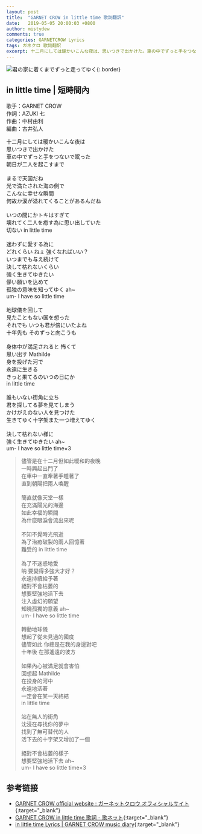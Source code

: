 ```yaml
---
layout: post
title:  "GARNET CROW in little time 歌詞翻訳"
date:   2019-05-05 20:00:03 +0800
author: mistydew
comments: true
categories: GARNETCROW Lyrics
tags: ガネクロ 歌詞翻訳
excerpt: 十二月にしては暖かいこんな夜は、思いつきで出かけた。車の中でずっと手をつないで眠った、朝日が二人を起こすまで。
---
```

![君の家に着くまでずっと走ってゆく](https://raw.githubusercontent.com/mistydew/gc2/master/cover/single/SG02_君の家に着くまでずっと走ってゆく.jpg){:.border}

## in little time | 短時間內

歌手：GARNET CROW<br>
作詞：AZUKI 七<br>
作曲：中村由利<br>
編曲：古井弘人<br>

<div class="lyric-original">
<p>
十二月にしては暖かいこんな夜は<br>
思いつきで出かけた<br>
車の中でずっと手をつないで眠った<br>
朝日が二人を起こすまで<br>
<br>
まるで天国だね<br>
光で満たされた海の側で<br>
こんなに幸せな瞬間<br>
何故か涙が溢れてくることがあるんだね<br>
<br>
いつの間にかトキはすぎて<br>
壊れてく二人を癒す為に思い出していた<br>
切ない in little time<br>
<br>
迷わずに愛する為に<br>
どれくらい ねぇ 強くなればいい？<br>
いつまでも与え続けて<br>
決して枯れないくらい<br>
強く生きてゆきたい<br>
儚い願いを込めて<br>
孤独の意味を知ってゆく ah~<br>
um- I have so little time<br>
<br>
地球儀を回して<br>
見たこともない国を想った<br>
それでも いつも君が傍にいたよね<br>
十年先も そのずっと向こうも<br>
<br>
身体中が満足されると 怖くて<br>
思い出す Mathilde<br>
身を投げた河で<br>
永遠に生きる<br>
きっと果てるのいつの日にか<br>
in little time<br>
<br>
誰もいない街角に立ち<br>
君を探してる夢を見てしまう<br>
かけがえのない人を見つけた<br>
生きてゆく十字架また一つ増えてゆく<br>
<br>
決して枯れない様に<br>
強く生きてゆきたい ah~<br>
um- I have so little time×3
</p>
</div>

<div class="lyric-translation">
<blockquote>
儘管是在十二月但如此暖和的夜晚<br>
一時興起出門了<br>
在車中一直牽著手睡著了<br>
直到朝陽把兩人喚醒<br>
<br>
簡直就像天堂一樣<br>
在充滿陽光的海邊<br>
如此幸福的瞬間<br>
為什麼眼淚會流出來呢<br>
<br>
不知不覺時光飛逝<br>
為了治癒破裂的兩人回憶著<br>
難受的 in little time<br>
<br>
為了不迷惑地愛<br>
呐 要變得多強大才好？<br>
永遠持續給予著<br>
絕對不會枯萎的<br>
想要堅強地活下去<br>
注入虛幻的願望<br>
知曉孤獨的意義 ah~<br>
um- I have so little time<br>
<br>
轉動地球儀<br>
想起了從未見過的國度<br>
儘管如此 你總是在我的身邊對吧<br>
十年後 在那遙遠的彼方<br>
<br>
如果內心被滿足就會害怕<br>
回想起 Mathilde<br>
在投身的河中<br>
永遠地活著<br>
一定會在某一天終結<br>
in little time<br>
<br>
站在無人的街角<br>
沈浸在尋找你的夢中<br>
找到了無可替代的人<br>
活下去的十字架又增加了一個<br>
<br>
絕對不會枯萎的樣子<br>
想要堅強地活下去 ah~<br>
um- I have so little time×3
</blockquote>
</div>

## 参考链接

* [GARNET CROW official website : ガーネットクロウ オフィシャルサイト](http://www.garnetcrow.com){:target="_blank"}
* [GARNET CROW in little time 歌詞 - 歌ネット](https://www.uta-net.com/song/20143){:target="_blank"}
* [in little time Lyrics \| GARNET CROW music diary](https://mistydew.github.io/gc/lyrics/original/in%20little%20time.html){:target="_blank"}
